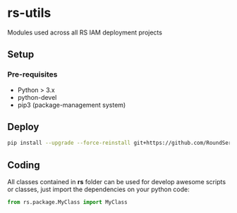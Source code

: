 # rs-utils

Modules used across all RS IAM deployment projects

## Setup

### Pre-requisites

- Python > 3.x
- python-devel
- pip3 (package-management system)

## Deploy

```sh
pip install --upgrade --force-reinstall git+https://github.com/RoundServices/rs-utils.git@main
```

## Coding

All classes contained in **rs** folder can be used for develop awesome scripts or classes, just import the dependencies on your python code:
```python
from rs.package.MyClass import MyClass
```
